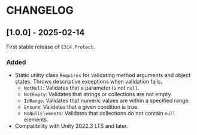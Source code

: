 # CHANGELOG

## [1.0.0] - 2025-02-14

First stable release of `E314.Protect`.

### Added

- Static utility class `Requires` for validating method arguments and object states. Throws descriptive exceptions when validation fails.
  - `NotNull`: Validates that a parameter is not `null`.
  - `NotEmpty`: Validates that strings or collections are not empty.
  - `InRange`: Validates that numeric values are within a specified range.
  - `Ensure`: Validates that a given condition is true.
  - `NoNullElements`: Validates that collections do not contain `null` elements.
- Compatibility with Unity 2022.3 LTS and later.
